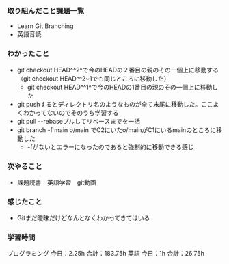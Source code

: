 ### 取り組んだこと課題一覧
- Learn Git Branching
- 英語音読
### わかったこと
- git checkout HEAD^^2^で今のHEADの２番目の親のその一個上に移動する（git checkout HEAD^^2~1でも同じところに移動した）
    - git checkout HEAD^^1^で今のHEADの1番目の親のその一個上に移動した
- git pushするとディレクトリ名のようなものが全て末尾に移動した。ここよくわかってないのでそのうち学習する
- git pull --rebaseプルしてリベースまでを一括
- git branch -f main o/main でC2にいたo/mainがC1にいるmainのところに移動した
   - -fがないとエラーになったのであると強制的に移動できる感じ
### 次やること
- 課題読書　英語学習　git動画
### 感じたこと
-  Gitまだ曖昧だけどなんとなくわかってきてはいる
### 学習時間
プログラミング
今日：2.25h 合計：183.75h
英語
今日：1h 合計：26.75h
